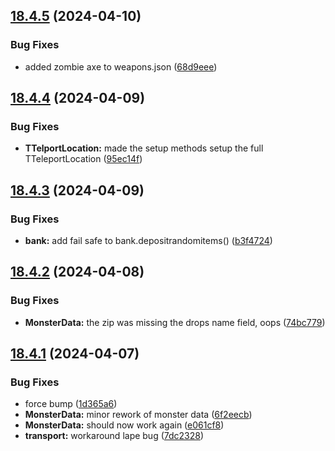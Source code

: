 ## [18.4.5](https://github.com/Torwent/WaspLib/compare/v18.4.4...v18.4.5) (2024-04-10)


### Bug Fixes

* added zombie axe to weapons.json ([68d9eee](https://github.com/Torwent/WaspLib/commit/68d9eeefc1c924e5b3d28ecb14fa81ae89ec4ba7))



## [18.4.4](https://github.com/Torwent/WaspLib/compare/v18.4.3...v18.4.4) (2024-04-09)


### Bug Fixes

* **TTelportLocation:** made the setup methods setup the full TTeleportLocation ([95ec14f](https://github.com/Torwent/WaspLib/commit/95ec14fd4370aedeb0d885e15a7271ef31e16a73))



## [18.4.3](https://github.com/Torwent/WaspLib/compare/v18.4.2...v18.4.3) (2024-04-09)


### Bug Fixes

* **bank:** add fail safe to bank.depositrandomitems() ([b3f4724](https://github.com/Torwent/WaspLib/commit/b3f4724f508f2593c7c2816e0da0ec94b2faca14))



## [18.4.2](https://github.com/Torwent/WaspLib/compare/v18.4.1...v18.4.2) (2024-04-08)


### Bug Fixes

* **MonsterData:** the zip was missing the drops name field, oops ([74bc779](https://github.com/Torwent/WaspLib/commit/74bc779782afa198e69dc846268420e508b08cf8))



## [18.4.1](https://github.com/Torwent/WaspLib/compare/v18.4.0...v18.4.1) (2024-04-07)


### Bug Fixes

* force bump ([1d365a6](https://github.com/Torwent/WaspLib/commit/1d365a6f5537c7b7b3ea8d9045f8d0f1d2ee8337))
* **MonsterData:** minor rework of monster data ([6f2eecb](https://github.com/Torwent/WaspLib/commit/6f2eecbaa19f34e7bf38c11631c434293b8b0fad))
* **MonsterData:** should now work again ([e061cf8](https://github.com/Torwent/WaspLib/commit/e061cf8e6e767ac62dbf3ebd8c7baa65a357806a))
* **transport:** workaround lape bug ([7dc2328](https://github.com/Torwent/WaspLib/commit/7dc2328f5de636a464f9e4298df3624334b6f823))



